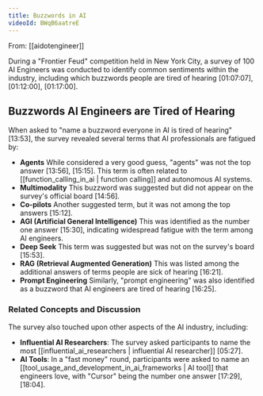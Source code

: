 ```yaml
---
title: Buzzwords in AI
videoId: BWqB6aatreE
---
```


From: [[aidotengineer]] <br/> 

During a "Frontier Feud" competition held in New York City, a survey of 100 AI Engineers was conducted to identify common sentiments within the industry, including which buzzwords people are tired of hearing <a class="yt-timestamp" data-t="01:07:07">[01:07:07]</a>, <a class="yt-timestamp" data-t="01:12:00">[01:12:00]</a>, <a class="yt-timestamp" data-t="01:17:00">[01:17:00]</a>.

## Buzzwords AI Engineers are Tired of Hearing

When asked to "name a buzzword everyone in AI is tired of hearing" <a class="yt-timestamp" data-t="13:53">[13:53]</a>, the survey revealed several terms that AI professionals are fatigued by:

*   **Agents** While considered a very good guess, "agents" was not the top answer <a class="yt-timestamp" data-t="13:56">[13:56]</a>, <a class="yt-timestamp" data-t="15:15">[15:15]</a>. This term is often related to [[function_calling_in_ai | function calling]] and autonomous AI systems.
*   **Multimodality** This buzzword was suggested but did not appear on the survey's official board <a class="yt-timestamp" data-t="14:56">[14:56]</a>.
*   **Co-pilots** Another suggested term, but it was not among the top answers <a class="yt-timestamp" data-t="15:12">[15:12]</a>.
*   **AGI (Artificial General Intelligence)** This was identified as the number one answer <a class="yt-timestamp" data-t="15:30">[15:30]</a>, indicating widespread fatigue with the term among AI engineers.
*   **Deep Seek** This term was suggested but was not on the survey's board <a class="yt-timestamp" data-t="15:53">[15:53]</a>.
*   **RAG (Retrieval Augmented Generation)** This was listed among the additional answers of terms people are sick of hearing <a class="yt-timestamp" data-t="16:21">[16:21]</a>.
*   **Prompt Engineering** Similarly, "prompt engineering" was also identified as a buzzword that AI engineers are tired of hearing <a class="yt-timestamp" data-t="16:25">[16:25]</a>.

### Related Concepts and Discussion

The survey also touched upon other aspects of the AI industry, including:

*   **Influential AI Researchers**: The survey asked participants to name the most [[influential_ai_researchers | influential AI researcher]] <a class="yt-timestamp" data-t="05:27">[05:27]</a>.
*   **AI Tools**: In a "fast money" round, participants were asked to name an [[tool_usage_and_development_in_ai_frameworks | AI tool]] that engineers love, with "Cursor" being the number one answer <a class="yt-timestamp" data-t="17:29">[17:29]</a>, <a class="yt-timestamp" data-t="18:04">[18:04]</a>.